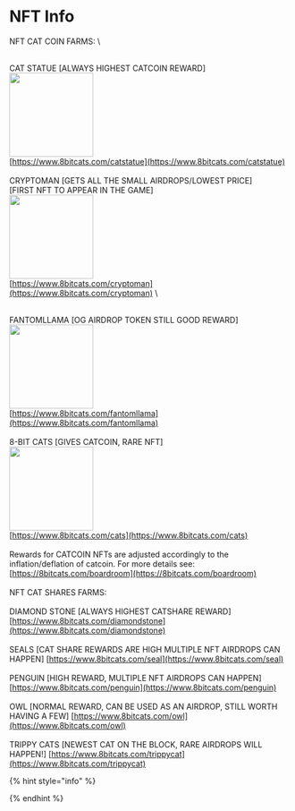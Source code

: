 # NFT Info

NFT CAT COIN FARMS: \


\
CAT STATUE \[ALWAYS HIGHEST CATCOIN REWARD] \
<img src="" width="150" height=150 /> \
[https://www.8bitcats.com/catstatue](https://www.8bitcats.com/catstatue) \
\
CRYPTOMAN \[GETS ALL THE SMALL AIRDROPS/LOWEST PRICE] \
\[FIRST NFT TO APPEAR IN THE GAME] \
<img src="https://www.8bitcats.com/static/media/example.ad6c254c.gif" width="150" height=150 /> \
[https://www.8bitcats.com/cryptoman](https://www.8bitcats.com/cryptoman) \

\
FANTOMLLAMA \[OG AIRDROP TOKEN STILL GOOD REWARD] \
<img src="https://8bitcats.com/static/media/example.5411a699.gif" width="150" height=150 /> \
[https://www.8bitcats.com/fantomllama](https://www.8bitcats.com/fantomllama) \
\
8-BIT CATS \[GIVES CATCOIN, RARE NFT] \
<img src="https://8bitcats.com/static/media/example.5df537bf.gif" width="150" height=150 /> \
[https://www.8bitcats.com/cats](https://www.8bitcats.com/cats) \
\
Rewards for CATCOIN NFTs are adjusted accordingly to the inflation/deflation of catcoin. For more details see: [https://8bitcats.com/boardroom](https://8bitcats.com/boardroom) \
\
NFT CAT SHARES FARMS: \
\
DIAMOND STONE \[ALWAYS HIGHEST CATSHARE REWARD] [https://www.8bitcats.com/diamondstone](https://www.8bitcats.com/diamondstone) \
\
SEALS \[CAT SHARE REWARDS ARE HIGH MULTIPLE NFT AIRDROPS CAN HAPPEN] [https://www.8bitcats.com/seal](https://www.8bitcats.com/seal) \
\
PENGUIN \[HIGH REWARD, MULTIPLE NFT AIRDROPS CAN HAPPEN] \
[https://www.8bitcats.com/penguin](https://www.8bitcats.com/penguin) \
\
OWL \[NORMAL REWARD, CAN BE USED AS AN AIRDROP, STILL WORTH HAVING A FEW] [https://www.8bitcats.com/owl](https://www.8bitcats.com/owl) \
\
TRIPPY CATS \[NEWEST CAT ON THE BLOCK, RARE AIRDROPS WILL HAPPEN!] [https://www.8bitcats.com/trippycat](https://www.8bitcats.com/trippycat)

{% hint style="info" %}

{% endhint %}
